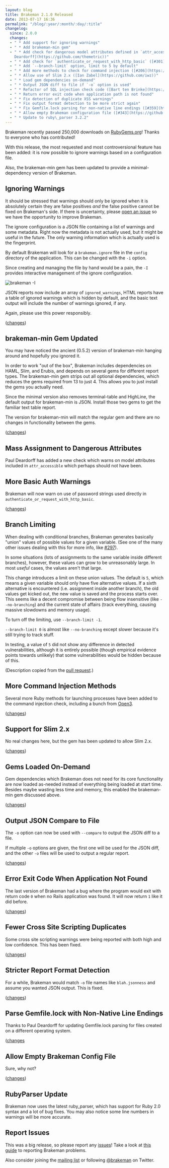 ```yaml
---
layout: blog
title: Brakeman 2.1.0 Released
date: 2013-07-17 16:36
permalink: "/blog/:year/:month/:day/:title"
changelog:
  since: 2.0.0
  changes:
  - " * Add support for ignoring warnings"
  - " * Add brakeman-min gem"
  - " * Add check for dangerous model attributes defined in `attr_accessible` ([Paul
    Deardorff](https://github.com/themetric))"
  - " * Add check for `authenticate_or_request_with_http_basic` ([#301](https://github.com/presidentbeef/brakeman/issues/301))"
  - " * Add `--branch-limit` option, limit to 5 by default"
  - " * Add more methods to check for command injection ([#206](https://github.com/presidentbeef/brakeman/issues/206))"
  - " * Allow use of Slim 2.x ([Ian Zabel](https://github.com/iwz))"
  - " * Load gem dependencies on-demand"
  - " * Output JSON diff to file if `-o` option is used"
  - " * Refactor of SQL injection check code ([Bart ten Brinke](https://github.com/barttenbrinke))"
  - " * Return error exit code when application path is not found"
  - " * Fix detection of duplicate XSS warnings"
  - " * Fix output format detection to be more strict again"
  - " * Fix Gemfile.lock parsing for non-native line endings ([#359](https://github.com/presidentbeef/brakeman/issues/359))"
  - " * Allow empty Brakeman configuration file ([#343](https://github.com/presidentbeef/brakeman/issues/343))"
  - " * Update to ruby\_parser 3.2.2"
---
```



Brakeman recently passed 250,000 downloads on [RubyGems.org](http://rubygems.org/gems/brakeman)! Thanks to everyone who has contributed!

With this release, the most requested and most controversional feature has been added: it is now possible to ignore warnings based on a configuration file.

Also, the brakeman-min gem has been updated to provide a minimal-dependency version of Brakeman.


## Ignoring Warnings

It should be stressed that warnings should only be ignored when it is absolutely certain they are false positives *and* the false positive cannot be fixed on Brakeman's side. If there is uncertainty, please [open an issue](https://github.com/presidentbeef/brakeman/issues/new) so we have the opportunity to improve Brakeman.

The ignore configuration is a JSON file containing a list of warnings and some metadata. Right now the metadata is not actually used, but it might be useful in the future. The only warning information which is actually used is the fingerprint.

By default Brakeman will look for a `brakeman.ignore` file in the `config` directory of the application. This can be changed with the `-i` option.

Since creating and managing the file by hand would be a pain, the `-I` provides interactive management of the ignore configuration.

![brakeman -I](/images/bm-I.png)

JSON reports now include an array of `ignored_warnings`, HTML reports have a table of ignored warnings which is hidden by default, and the basic text output will include the number of warnings ignored, if any.

Again, please use this power responsibly.

([changes](https://github.com/presidentbeef/brakeman/pull/368))

## brakeman-min Gem Updated

You may have noticed the ancient (0.5.2) version of brakeman-min hanging around and hopefully you ignored it.

In order to work "out of the box", Brakeman includes dependencies on HAML, Slim, and Erubis, and depends on several gems for different report types. The brakeman-min gem strips out all optional dependencies, which reduces the gems required from 13 to just 4. This allows you to just install the gems you actually need.

Since the minimal version also removes terminal-table and HighLine, the default output for brakeman-min is JSON. Install those two gems to get the familiar text table report.

The version for brakeman-min will match the regular gem and there are no changes in functionality between the gems.

([changes](https://github.com/presidentbeef/brakeman/pull/367))

## Mass Assignment to Dangerous Attributes

Paul Deardorff has added a new check which warns on model attributes included in `attr_accessible` which perhaps should not have been. 

## More Basic Auth Warnings

Brakeman will now warn on use of password strings used directly in `authenticate_or_request_with_http_basic`.

([changes](https://github.com/presidentbeef/brakeman/pull/362))

## Branch Limiting

When dealing with conditional branches, Brakeman generates basically "union" values of possible values for a given variable. (See one of the many other issues dealing with this for more info, like [#297](https://github.com/presidentbeef/brakeman/pull/297)).

In some situations (lots of assignments to the same variable inside different branches), however, these values can grow to be unreasonably large. In most _useful_ cases, the values aren't that large.

This change introduces a limit on these union values. The default is `5`, which means a given variable should only have five alternative values. If a sixth alternative is encountered (i.e. assignment inside another branch), the old values get kicked out, the new value is saved and the process starts over. This seems like a decent compromise between being flow insensitive (like `--no-branching`) and the current state of affairs (track everything, causing massive slowdowns and memory usage).

To turn off the limiting, use `--branch-limit -1`.

`--branch-limit 0` is almost like `--no-branching` except slower because it's still trying to track stuff.

In testing, a value of `5` did not show any difference in detected vulnerabilities, although it is entirely possible (though empirical evidence points towards unlikely) that some vulnerabilities would be hidden because of this.

(Description copied from the [pull request](https://github.com/presidentbeef/brakeman/pull/345).)

## More Command Injection Methods

Several more Ruby methods for launching processes have been added to the command injection check, including a bunch from [Open3](http://rdoc.info/stdlib/open3/Open3).

([changes](https://github.com/presidentbeef/brakeman/pull/348))

## Support for Slim 2.x

No real changes here, but the gem has been updated to allow Slim 2.x.

([changes](https://github.com/presidentbeef/brakeman/pull/353))

## Gems Loaded On-Demand

Gem dependencies which Brakeman does not need for its core functionality are now loaded as-needed instead of everything being loaded at start time. Besides maybe wasting less time and memory, this enabled the brakeman-min gem discussed above.

([changes](https://github.com/presidentbeef/brakeman/pull/367))

## Output JSON Compare to File

The `-o` option can now be used with `--compare` to output the JSON diff to a file.

If multiple `-o` options are given, the first one will be used for the JSON diff, and the other `-o` files will be used to output a regular report.

([changes](https://github.com/presidentbeef/brakeman/pull/363))

## Error Exit Code When Application Not Found

The last version of Brakeman had a bug where the program would exit with return code `0` when no Rails application was found. It will now return `1` like it did before.

([changes](https://github.com/presidentbeef/brakeman/pull/350))

## Fewer Cross Site Scripting Duplicates

Some cross site scripting warnings were being reported with both high and low confidence. This has been fixed.

([changes](https://github.com/presidentbeef/brakeman/pull/355))

## Stricter Report Format Detection

For a while, Brakeman would match `-o` file names like `blah.jsonness` and assume you wanted JSON output. This is fixed.

([changes](https://github.com/presidentbeef/brakeman/pull/346))

## Parse Gemfile.lock with Non-Native Line Endings

Thanks to Paul Deardorff for updating Gemfile.lock parsing for files created on a different operating system. 

([changes](https://github.com/presidentbeef/brakeman/pull/370)

## Allow Empty Brakeman Config File

Sure, why not?

([changes](https://github.com/presidentbeef/brakeman/pull/344)) 

## RubyParser Update

Brakeman now uses the latest ruby\_parser, which has support for Ruby 2.0 syntax and a lot of bug fixes. You may also notice some line numbers in warnings will be more accurate.

## Report Issues

This was a big release, so please report any [issues](https://github.com/presidentbeef/brakeman/issues)! Take a look at [this guide](https://github.com/presidentbeef/brakeman/wiki/How-to-Report-a-Brakeman-Issue) to reporting Brakeman problems.

Also consider joining the [mailing list](http://brakemanscanner.org/contact/) or following [@brakeman](https://twitter.com/brakeman) on Twitter.

